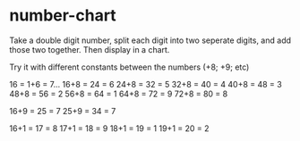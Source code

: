 # number-chart
Take a double digit number, split each digit into two seperate digits, and add those two together. Then display in a chart.

Try it with different constants between the numbers (+8; +9; etc)

16  = 1+6 = 7...
16+8 = 24 = 6
24+8 = 32 = 5
32+8 = 40 = 4
40+8 = 48 = 3
48+8 = 56 = 2
56+8 = 64 = 1
64+8 = 72 = 9
72+8 = 80 = 8


16+9 = 25 = 7
25+9 = 34 = 7

16+1 = 17 = 8
17+1 = 18 = 9
18+1 = 19 = 1
19+1 = 20 = 2
